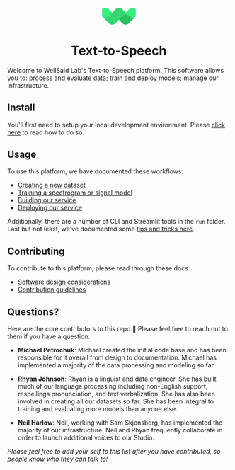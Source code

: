 <p align="center"><img width="15%" src="mark.svg" /></p>

<h1 align="center">Text-to-Speech</h3>

Welcome to WellSaid Lab's Text-to-Speech platform. This software allows you to: process and evaluate
data; train and deploy models; manage our infrastructure.

## Install

You'll first need to setup your local development environment. Please
[click here](./docs/LOCAL_SETUP.md) to read how to do so.

## Usage

To use this platform, we have documented these workflows:

- [Creating a new dataset](./docs/CREATE_DATASET.md)
- [Training a spectrogram or signal model](./docs/TRAIN_MODEL_GCP.md)
- [Building our service](./docs/BUILD.md)
- [Deploying our service](./ops/run/README.md)

Additionally, there are a number of CLI and Streamlit tools in the `run` folder. Last but not least,
we've documented some [tips and tricks here](./docs/TIPS_AND_TRICKS.md).

## Contributing

To contribute to this platform, please read through these docs:

- [Software design considerations](./docs/SOFTWARE_DESIGN_CONSIDERATIONS.md)
- [Contribution guidelines](./docs/CONTRIBUTING.md)

## Questions?

Here are the core contributors to this repo :clap: Please feel free to reach out to them if you
have a question.

- **Michael Petrochuk**: Michael created the initial code base and has been responsible for it overall
from design to documentation. Michael has implemented a majority of the data processing and modeling
so far.

- **Rhyan Johnson**: Rhyan is a linguist and data engineer. She has built much of our language
processing including non-English support, respellings pronunciation, and text verbalization. She
has also been involved in creating all our datasets so far. She has been integral to training
and evaluating more models than anyone else.

- **Neil Harlow**: Neil, working with Sam Skjonsberg, has implemented the majority of our
infrastructure. Neil and Rhyan frequently collaborate in order to launch additional voices to our
Studio.

*Please feel free to add your self to this list after you have contributed, so people know who
they can talk to!*

